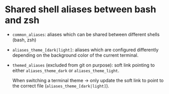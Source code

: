 # Shared shell aliases between bash and zsh

- `common_aliases`: aliases which can be shared between different shells (bash, zsh)
- `aliases_theme_[dark|light]`: aliases which are configured differently depending on the
  background color of the current terminal.
- `themed_aliases` (excluded from git on purpose): soft link pointing to either `aliases_theme_dark` or `aliases_theme_light`.

  When switching a terminal theme -> only update the soft link to point to the correct file
  (`aliases_theme_[dark|light]`).
